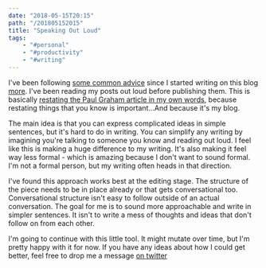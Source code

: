 ```yaml
---
date: "2018-05-15T20:15"
path: "/201805152015"
title: "Speaking Out Loud"
tags:
    - "#personal"
    - "#productivity"
    - "#writing"
---
```


I've been following [some common advice](http://paulgraham.com/talk.html) since I started writing on this blog [more](https://blog.sjm.computer/201805061702). I've been reading my posts out loud before publishing them. This is basically [restating the Paul Graham article in my own words](https://blog.sjm.computer/201805012038), because restating things that you know is important...And because it's my blog. 

The main idea is that you can express complicated ideas in simple sentences, but it's hard to do in writing. You can simplify any writing by imagining you're talking to someone you know and reading out loud. I feel like this is making a huge difference to my writing. It's also making it feel way less formal - which is amazing because I don't want to sound formal. I'm not a formal person, but my writing often heads in that direction.

I've found this approach works best at the editing stage. The structure of the piece needs to be in place already or that gets conversational too. Conversational structure isn't easy to follow outside of an actual conversation. The goal for me is to sound more approachable and write in simpler sentences. It isn't to write a mess of thoughts and ideas that don't follow on from each other.

I'm going to continue with this little tool. It might mutate over time, but I'm pretty happy with it for now. If you have any ideas about how I could get better, feel free to drop me a message [on twitter](https://twitter.com/sjmarshy)